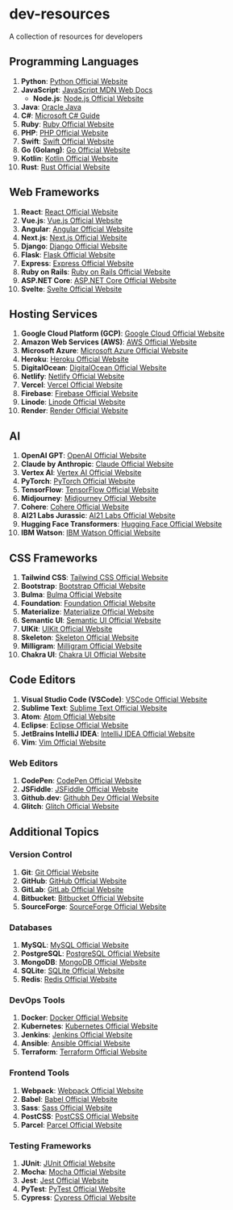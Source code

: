 # dev-resources
A collection of resources for developers

## Programming Languages

1. **Python**: [Python Official Website](https://www.python.org/)
2. **JavaScript**: [JavaScript MDN Web Docs](https://developer.mozilla.org/en-US/docs/Web/JavaScript)
    - **Node.js**: [Node.js Official Website](https://nodejs.org/)
3. **Java**: [Oracle Java](https://www.oracle.com/java/)
4. **C#**: [Microsoft C# Guide](https://docs.microsoft.com/en-us/dotnet/csharp/)
5. **Ruby**: [Ruby Official Website](https://www.ruby-lang.org/en/)
6. **PHP**: [PHP Official Website](https://www.php.net/)
7. **Swift**: [Swift Official Website](https://swift.org/)
8. **Go (Golang)**: [Go Official Website](https://golang.org/)
9. **Kotlin**: [Kotlin Official Website](https://kotlinlang.org/)
10. **Rust**: [Rust Official Website](https://www.rust-lang.org/)

## Web Frameworks

1. **React**: [React Official Website](https://reactjs.org/)
2. **Vue.js**: [Vue.js Official Website](https://vuejs.org/)
3. **Angular**: [Angular Official Website](https://angular.io/)
4. **Next.js**: [Next.js Official Website](https://nextjs.org/)
5. **Django**: [Django Official Website](https://www.djangoproject.com/)
6. **Flask**: [Flask Official Website](https://flask.palletsprojects.com/)
7. **Express**: [Express Official Website](https://expressjs.com/)
8. **Ruby on Rails**: [Ruby on Rails Official Website](https://rubyonrails.org/)
9. **ASP.NET Core**: [ASP.NET Core Official Website](https://docs.microsoft.com/en-us/aspnet/core/)
10. **Svelte**: [Svelte Official Website](https://svelte.dev/)

## Hosting Services

1. **Google Cloud Platform (GCP)**: [Google Cloud Official Website](https://cloud.google.com/)
2. **Amazon Web Services (AWS)**: [AWS Official Website](https://aws.amazon.com/)
3. **Microsoft Azure**: [Microsoft Azure Official Website](https://azure.microsoft.com/)
4. **Heroku**: [Heroku Official Website](https://www.heroku.com/)
5. **DigitalOcean**: [DigitalOcean Official Website](https://www.digitalocean.com/)
6. **Netlify**: [Netlify Official Website](https://www.netlify.com/)
7. **Vercel**: [Vercel Official Website](https://vercel.com/)
8. **Firebase**: [Firebase Official Website](https://firebase.google.com/)
9. **Linode**: [Linode Official Website](https://www.linode.com/)
10. **Render**: [Render Official Website](https://render.com/)

## AI

1. **OpenAI GPT**: [OpenAI Official Website](https://openai.com/)
2. **Claude by Anthropic**: [Claude Official Website](https://www.anthropic.com/)
3. **Vertex AI**: [Vertex AI Official Website](https://cloud.google.com/vertex-ai)
4. **PyTorch**: [PyTorch Official Website](https://pytorch.org/)
5. **TensorFlow**: [TensorFlow Official Website](https://www.tensorflow.org/)
6. **Midjourney**: [Midjourney Official Website](https://www.midjourney.com/)
7. **Cohere**: [Cohere Official Website](https://cohere.ai/)
8. **AI21 Labs Jurassic**: [AI21 Labs Official Website](https://www.ai21.com/)
9. **Hugging Face Transformers**: [Hugging Face Official Website](https://huggingface.co/transformers/)
10. **IBM Watson**: [IBM Watson Official Website](https://www.ibm.com/watson)

## CSS Frameworks

1. **Tailwind CSS**: [Tailwind CSS Official Website](https://tailwindcss.com/)
2. **Bootstrap**: [Bootstrap Official Website](https://getbootstrap.com/)
3. **Bulma**: [Bulma Official Website](https://bulma.io/)
4. **Foundation**: [Foundation Official Website](https://get.foundation/)
5. **Materialize**: [Materialize Official Website](https://materializecss.com/)
6. **Semantic UI**: [Semantic UI Official Website](https://semantic-ui.com/)
7. **UIKit**: [UIKit Official Website](https://getuikit.com/)
8. **Skeleton**: [Skeleton Official Website](http://getskeleton.com/)
9. **Milligram**: [Milligram Official Website](https://milligram.io/)
10. **Chakra UI**: [Chakra UI Official Website](https://chakra-ui.com/)

## Code Editors

1. **Visual Studio Code (VSCode)**: [VSCode Official Website](https://code.visualstudio.com/)
2. **Sublime Text**: [Sublime Text Official Website](https://www.sublimetext.com/)
3. **Atom**: [Atom Official Website](https://atom.io/)
4. **Eclipse**: [Eclipse Official Website](https://www.eclipse.org/)
5. **JetBrains IntelliJ IDEA**: [IntelliJ IDEA Official Website](https://www.jetbrains.com/idea/)
6. **Vim**: [Vim Official Website](https://www.vim.org/)


### Web Editors

1. **CodePen**: [CodePen Official Website](https://codepen.io/)
2. **JSFiddle**: [JSFiddle Official Website](https://jsfiddle.net/)
3. **Github.dev**: [Githubh Dev Official Website](https://github.dev/)
4. **Glitch**: [Glitch Official Website](https://glitch.com/)

## Additional Topics

### Version Control

1. **Git**: [Git Official Website](https://git-scm.com/)
2. **GitHub**: [GitHub Official Website](https://github.com/)
3. **GitLab**: [GitLab Official Website](https://about.gitlab.com/)
4. **Bitbucket**: [Bitbucket Official Website](https://bitbucket.org/)
5. **SourceForge**: [SourceForge Official Website](https://sourceforge.net/)

### Databases

1. **MySQL**: [MySQL Official Website](https://www.mysql.com/)
2. **PostgreSQL**: [PostgreSQL Official Website](https://www.postgresql.org/)
3. **MongoDB**: [MongoDB Official Website](https://www.mongodb.com/)
4. **SQLite**: [SQLite Official Website](https://www.sqlite.org/)
5. **Redis**: [Redis Official Website](https://redis.io/)

### DevOps Tools

1. **Docker**: [Docker Official Website](https://www.docker.com/)
2. **Kubernetes**: [Kubernetes Official Website](https://kubernetes.io/)
3. **Jenkins**: [Jenkins Official Website](https://www.jenkins.io/)
4. **Ansible**: [Ansible Official Website](https://www.ansible.com/)
5. **Terraform**: [Terraform Official Website](https://www.terraform.io/)

### Frontend Tools

1. **Webpack**: [Webpack Official Website](https://webpack.js.org/)
2. **Babel**: [Babel Official Website](https://babeljs.io/)
3. **Sass**: [Sass Official Website](https://sass-lang.com/)
4. **PostCSS**: [PostCSS Official Website](https://postcss.org/)
5. **Parcel**: [Parcel Official Website](https://parceljs.org/)

### Testing Frameworks

1. **JUnit**: [JUnit Official Website](https://junit.org/)
2. **Mocha**: [Mocha Official Website](https://mochajs.org/)
3. **Jest**: [Jest Official Website](https://jestjs.io/)
4. **PyTest**: [PyTest Official Website](https://pytest.org/)
5. **Cypress**: [Cypress Official Website](https://www.cypress.io/)
